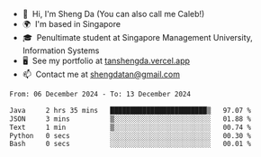 <!---
tan-sd/tan-sd is a ✨ special ✨ repository because its `README.md` (this file) appears on your GitHub profile.
You can click the Preview link to take a look at your changes.
--->
- 👋  Hi, I'm Sheng Da (You can also call me Caleb!)
- 🌍  I'm based in Singapore
- 🎓  Penultimate student at Singapore Management University, Information Systems
- 🖥️  See my portfolio at [tanshengda.vercel.app](https://tanshengda.vercel.app/)
- 📫  Contact me at [shengdatan@gmail.com](mailto:shengdatan@gmail.com)

<!--START_SECTION:waka-->

```txt
From: 06 December 2024 - To: 13 December 2024

Java     2 hrs 35 mins   ████████████████████████▒   97.07 %
JSON     3 mins          ▒░░░░░░░░░░░░░░░░░░░░░░░░   01.88 %
Text     1 min           ▒░░░░░░░░░░░░░░░░░░░░░░░░   00.74 %
Python   0 secs          ░░░░░░░░░░░░░░░░░░░░░░░░░   00.30 %
Bash     0 secs          ░░░░░░░░░░░░░░░░░░░░░░░░░   00.01 %
```

<!--END_SECTION:waka-->
